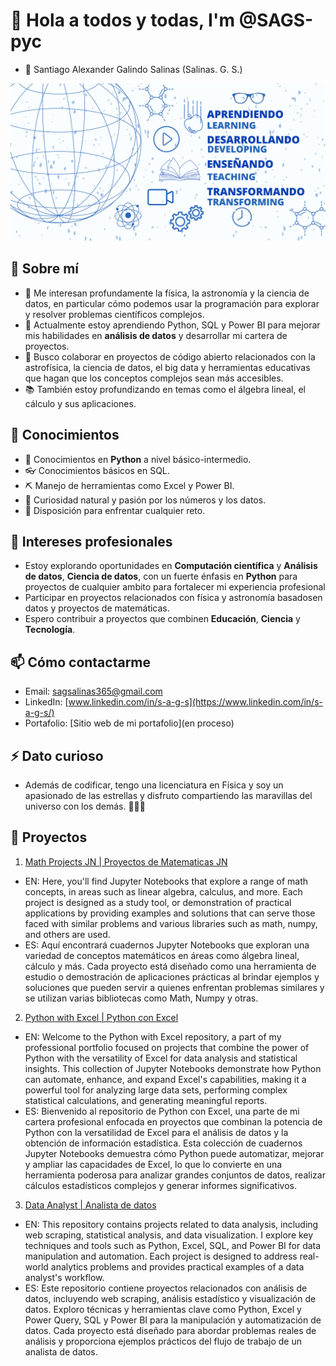 # 👋 Hola a todos y todas, I'm @SAGS-pyc
- 🧒 Santiago Alexander Galindo Salinas (Salinas. G. S.)
  
![Banner](./Banner.jpg)

## 🚀 Sobre mí
- 👀 Me interesan profundamente la física, la astronomía y la ciencia de datos, en particular cómo podemos usar la programación para explorar y resolver problemas científicos complejos.
- 🌱 Actualmente estoy aprendiendo Python, SQL y Power BI para mejorar mis habilidades en **análisis de datos** y desarrollar mi cartera de proyectos.
- 💞️ Busco colaborar en proyectos de código abierto relacionados con la astrofísica, la ciencia de datos, el big data y herramientas educativas que hagan que los conceptos complejos sean más accesibles.
- 📚 También estoy profundizando en temas como el álgebra lineal, el cálculo y sus aplicaciones.

## 🧠 Conocimientos 
- 🐍 Conocimientos en **Python** a nivel básico-intermedio.
- 👓 Conocimientos básicos en SQL.
-  ⛏ Manejo de herramientas como Excel y Power BI.
- 🤯 Curiosidad natural y pasión por los números y los datos.
- 💪 Disposición para enfrentar cualquier reto.

## 💼 Intereses profesionales
- Estoy explorando oportunidades en **Computación científica** y **Análisis de datos**, **Ciencia de datos**, con un fuerte énfasis en **Python** para proyectos de cualquier ambito para fortalecer mi experiencia profesional
- Participar en proyectos relacionados con física y astronomía basados ​​en datos y proyectos de matemáticas.
- Espero contribuir a proyectos que combinen **Educación**, **Ciencia** y **Tecnología**.

## 📫 Cómo contactarme
- Email: [sagsalinas365@gmail.com](mailto:sagsalinas365@gmail.com)
- LinkedIn: [www.linkedin.com/in/s-a-g-s](https://www.linkedin.com/in/s-a-g-s/)
- Portafolio: [Sitio web de mi portafolio](en proceso)

## ⚡ Dato curioso
- Además de codificar, tengo una licenciatura en Física y soy un apasionado de las estrellas y disfruto compartiendo las maravillas del universo con los demás. 👨‍🏫🌌

## 📂 Proyectos

1. [Math Projects JN | Proyectos de Matematicas JN](https://github.com/SAGS-pyc/Math_Projects_JN)

- EN: Here, you'll find Jupyter Notebooks that explore a range of math concepts, in areas such as linear algebra, calculus, and more. Each project is designed as a study tool, or demonstration of practical applications by providing examples and solutions that can serve those faced with similar problems and various libraries such as math, numpy, and others are used.
- ES: Aquí encontrará cuadernos Jupyter Notebooks que exploran una variedad de conceptos matemáticos en áreas como álgebra lineal, cálculo y más. Cada proyecto está diseñado como una herramienta de estudio o demostración de aplicaciones prácticas al brindar ejemplos y soluciones que pueden servir a quienes enfrentan problemas similares y se utilizan varias bibliotecas como Math, Numpy y otras.

2. [Python with Excel | Python con Excel](https://github.com/SAGS-pyc/Python_with_Excel)

- EN: Welcome to the Python with Excel repository, a part of my professional portfolio focused on projects that combine the power of Python with the versatility of Excel for data analysis and statistical insights. This collection of Jupyter Notebooks demonstrate how Python can automate, enhance, and expand Excel's capabilities, making it a powerful tool for analyzing large data sets, performing complex statistical calculations, and generating meaningful reports.
- ES: Bienvenido al repositorio de Python con Excel, una parte de mi cartera profesional enfocada en proyectos que combinan la potencia de Python con la versatilidad de Excel para el análisis de datos y la obtención de información estadística. Esta colección de cuadernos Jupyter Notebooks demuestra cómo Python puede automatizar, mejorar y ampliar las capacidades de Excel, lo que lo convierte en una herramienta poderosa para analizar grandes conjuntos de datos, realizar cálculos estadísticos complejos y generar informes significativos.

3. [Data Analyst | Analista de datos](https://github.com/SAGS-pyc/Data_Analyst)

- EN: This repository contains projects related to data analysis, including web scraping, statistical analysis, and data visualization. I explore key techniques and tools such as Python, Excel, SQL, and Power BI for data manipulation and automation. Each project is designed to address real-world analytics problems and provides practical examples of a data analyst's workflow.
- ES: Este repositorio contiene proyectos relacionados con análisis de datos, incluyendo web scraping, análisis estadístico y visualización de datos. Exploro técnicas y herramientas clave como Python, Excel y Power Query, SQL y Power BI para la manipulación y automatización de datos. Cada proyecto está diseñado para abordar problemas reales de análisis y proporciona ejemplos prácticos del flujo de trabajo de un analista de datos.


<!---
SAGS-pyc/SAGS-pyc is a ✨ special ✨ repository because its `README.md` (this file) appears on your GitHub profile.
You can click the Preview link to take a look at your changes.
--->
